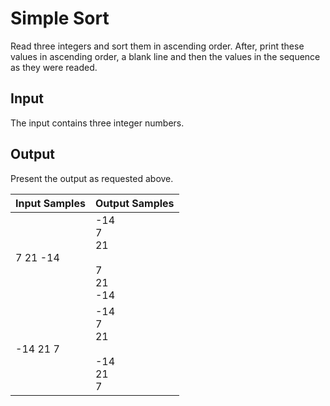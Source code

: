 # Simple Sort
Read three integers and sort them in ascending order. After, print these values in ascending order, a blank line and then the values in the sequence as they were readed.

## Input
The input contains three integer numbers.

## Output
Present the output as requested above.

| Input Samples |               Output Samples              |
|---------------|-------------------------------------------|
| 7 21 -14      | -14<br> 7<br> 21<br><br> 7<br> 21<br> -14 |
| -14 21 7      | -14<br> 7<br> 21<br><br> -14<br> 21<br> 7 |
